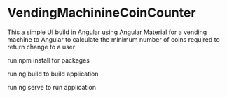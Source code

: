 # VendingMachinineCoinCounter

This a simple UI build in Angular using Angular Material for a vending machine to Angular to calculate the minimum number of coins required to return change to a user

run npm install for packages

run ng build to build application

run ng serve to run application
